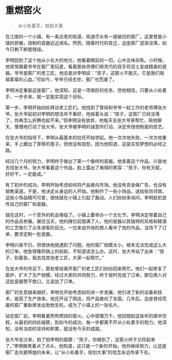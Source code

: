 # 重燃窑火
> 从小处着手，规划大事

在江南的一个小镇，有一条古老的街道，街道尽头有一座破旧的窑厂。这里曾是小镇的骄傲，烧制的瓷器远近闻名。然而，随着时代的变迁，这座窑厂逐渐没落，如今只剩下断壁残垣。

李明回到了这个他从小长大的地方。他看着眼前的一切，心中五味杂陈。小时候，他常常跟着爷爷在窑厂里玩耍，看着那些师傅们用灵巧的双手将泥土变成精美的瓷器。爷爷是窑厂的老工匠，他总是对李明说：“孩子，这窑火不能灭，它是我们祖祖辈辈的心血。”可如今，爷爷已经去世，窑厂也荒废了。

李明决定重振这座窑厂。他深知，这是一项艰巨的任务，但他相信，只要从小处着手，一步步来，就一定能实现这个目标。

第一步，李明开始四处拜访老工匠们。他找到了曾经和爷爷一起工作的老师傅张大爷。张大爷起初对李明的想法并不看好，他摇着头说：“孩子，这窑厂已经没落了，你再怎么折腾也起不来。”但李明没有放弃，他每天去张大爷家帮忙，陪他聊天，慢慢地打动了张大爷。张大爷被李明的诚意所打动，决定传授他制瓷的技艺。

在张大爷的指导下，李明从最基本的拉坯开始学起。他一次次地失败，一次次地重来，手上磨出了厚厚的茧子。但他没有抱怨，因为他知道，这是实现梦想的必经之路。

经过几个月的努力，李明终于做出了第一个像样的瓷器。他拿着这个作品，兴奋地去找张大爷。张大爷看着这个作品，脸上露出了难得的笑容：“孩子，你有天赋，好好干，一定能成。”

有了初步的成功，李明开始考虑如何将产品推向市场。他没有资金做广告，也没有销售渠道。于是，他决定从身边的人开始。他制作了一些小饰品，送给街坊邻居。这些小饰品精巧可爱，很快就在小镇上引起了轰动。人们纷纷来询问，李明趁机宣传自己的窑厂和瓷器。

就在这时，一个意外的机会降临了。小镇上要举办一个文化节，李明决定带着自己的作品去参展。展览当天，他的摊位前围满了人。他的瓷器以其独特的风格和精湛的工艺吸引了众多游客的目光。一位来自外地的商人看中了他的作品，当场下了订单，要求定制一批瓷器。

李明兴奋不已，但很快他就遇到了问题。他的窑厂规模太小，根本无法完成这么大的订单。他急得像热锅上的蚂蚁，不知道该怎么办。这时，张大爷站了出来：“孩子，别着急，我去找其他老工匠，大家一起帮忙。”

在张大爷的号召下，那些曾经离开窑厂的老工匠们纷纷回来帮忙。他们一起修复了窑炉，扩大了生产规模。经过大家的共同努力，终于按时完成了订单。那位商人对这批瓷器赞不绝口，又追加了订单。

窑厂的生意越来越好，李明也开始考虑如何进一步发展。他引进了新的设备和技术，提高了生产效率。他还开设了网店，将产品推向了全国。几年后，这座曾经荒废的窑厂重新焕发出勃勃生机，成为了小镇上的一张名片。

站在窑厂前，李明看着熊熊燃烧的窑火，心中感慨万千。他回想起这些年的艰辛历程，从最初的四处碰壁，到如今的成功，每一步都离不开从小处着手的努力。他深知，没有当初的坚持和积累，就没有今天的成就。

张大爷走过来，拍了拍李明的肩膀：“孩子，你做到了，这窑火终于又旺起来了。”李明微笑着点了点头，他知道，这只是一个新的开始。他将继续努力，让这座窑厂走向更辉煌的未来，让“从小处着手，规划大事”的信念永远传承下去。